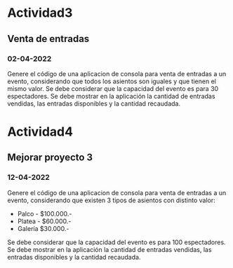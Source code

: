# Actividad3
## Venta de entradas 
### 02-04-2022
Genere el código de una aplicacion  de consola para venta de entradas a un evento, considerando que todos los asientos son iguales y que tienen el mismo valor. Se debe considerar que la capacidad del evento es para 30 espectadores. Se debe mostrar en la aplicación la cantidad de entradas vendidas, las entradas disponibles y la cantidad recaudada.
# Actividad4
## Mejorar proyecto 3
### 12-04-2022
Genere el código de una aplicacion  de consola para venta de entradas a un evento, considerando que existen 3 tipos de asientos con distinto valor:
-	Palco - $100.000.-
-	Platea - $60.000.-
-	Galería $30.000.-

Se debe considerar que la capacidad del evento es para 100 espectadores. Se debe mostrar en la aplicación la cantidad de entradas vendidas, las entradas disponibles y la cantidad recaudada.
